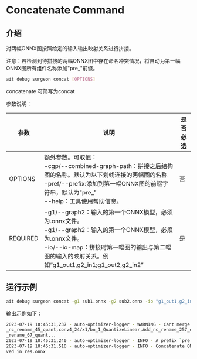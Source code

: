 # Concatenate Command


## 介绍
对两幅ONNX图按照给定的输入输出映射关系进行拼接。

注意：若检测到待拼接的两幅ONNX图中存在命名冲突情况，将自动为第一幅ONNX图所有组件名称添加"pre_"前缀。

```bash
ait debug surgeon concat [OPTIONS]
```

concatenate 可简写为concat

参数说明：

| 参数                    | 说明                                                                                                                                                                  | 是否必选 |
|-----------------------|---------------------------------------------------------------------------------------------------------------------------------------------------------------------|------|
| OPTIONS               | 额外参数。可取值：<br/>    -cgp/--combined-graph-path：拼接之后结构图的名称。默认为以下划线连接的两幅图的名称<br/>  -pref/--prefix:添加到第一幅ONNX图的前缀字符串，默认为"pre_"  <br/>  --help：工具使用帮助信息。                  | 否    |
| REQUIRED              | -g1/--graph2：输入的第一个ONNX模型，必须为.onnx文件。 <br/>    -g1/--graph2：输入的第一个ONNX模型，必须为.onnx文件。<br/>    -io/--io-map：拼接时第一幅图的输出与第二幅图的输入的映射关系。例如“g1_out1,g2_in1;g1_out2,g2_in2” | 是    |


## 运行示例

```bash
ait debug surgeon concat -g1 sub1.onnx -g2 sub2.onnx -io "g1_out1,g2_in1;g1_out2,g2_in2" 
```

输出示例如下：

```bash
2023-07-19 10:45:31,237 - auto-optimizer-logger - WARNING - Cant merge two graphs with overlapping names. Found repeated nodes names：conv4_10/x1/bn_1_QuantizeLinear,Add
_nc_rename_45_quant,conv4_24/x1/bn_1_QuantizeLinear,Add_nc_rename_257_quant,concat_4_7_1_DequantizeLinear,Add_nc_rename_415_quant,BatchNormalization_nc_rename_453,Add_nc
_rename_67_quant...
2023-07-19 10:45:31,240 - auto-optimizer-logger - INFO - A prefix `pre_` will be added to graph1
2023-07-19 10:45:31,510 - auto-optimizer-logger - INFO - Concatenate ONNX model: densenet-12-int8.onnx and ONNX model: densenet-12-int8.onnx completed. Combined model sa
ved in res.onnx
```
